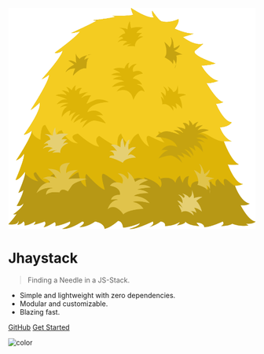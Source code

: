 ![logo](logo_small.svg)

# Jhaystack

> Finding a Needle in a JS-Stack.

- Simple and lightweight with zero dependencies.
- Modular and customizable.
- Blazing fast.

[GitHub](https://github.com/fukurosan/Jhaystack)
[Get Started](#getting-started)

<!-- background color -->

![color](#f0f0f0)